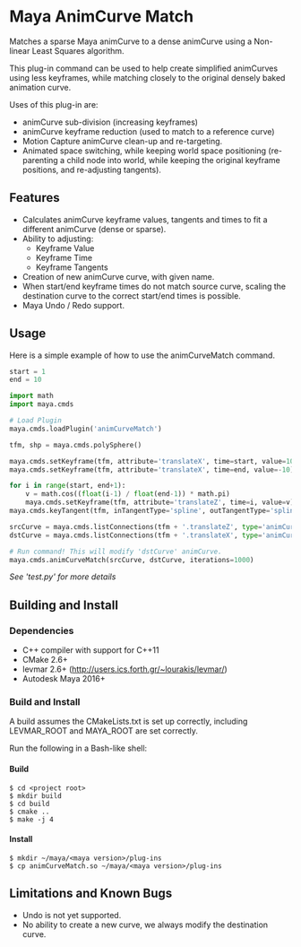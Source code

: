 # Maya AnimCurve Match

Matches a sparse Maya animCurve to a dense animCurve using a Non-linear Least Squares algorithm.

This plug-in command can be used to help create simplified animCurves using less keyframes, while matching closely to the original densely baked animation curve.

Uses of this plug-in are:
- animCurve sub-division (increasing keyframes)
- animCurve keyframe reduction (used to match to a reference curve)
- Motion Capture animCurve clean-up and re-targeting.
- Animated space switching, while keeping world space positioning (re-parenting a child node into world, while keeping the original keyframe positions, and re-adjusting tangents).

## Features

- Calculates animCurve keyframe values, tangents and times to fit a different animCurve (dense or sparse).
- Ability to adjusting:
  - Keyframe Value
  - Keyframe Time
  - Keyframe Tangents
- Creation of new animCurve curve, with given name.
- When start/end keyframe times do not match source curve, scaling the destination curve to the correct start/end times is possible.
- Maya Undo / Redo support.

## Usage

Here is a simple example of how to use the animCurveMatch command.

```python
start = 1
end = 10

import math
import maya.cmds

# Load Plugin
maya.cmds.loadPlugin('animCurveMatch')

tfm, shp = maya.cmds.polySphere()

maya.cmds.setKeyframe(tfm, attribute='translateX', time=start, value=10)
maya.cmds.setKeyframe(tfm, attribute='translateX', time=end, value=-10)

for i in range(start, end+1):
    v = math.cos((float(i-1) / float(end-1)) * math.pi)
    maya.cmds.setKeyframe(tfm, attribute='translateZ', time=i, value=v)
maya.cmds.keyTangent(tfm, inTangentType='spline', outTangentType='spline', time=())

srcCurve = maya.cmds.listConnections(tfm + '.translateZ', type='animCurve')[0]
dstCurve = maya.cmds.listConnections(tfm + '.translateX', type='animCurve')[0]

# Run command! This will modify 'dstCurve' animCurve.
maya.cmds.animCurveMatch(srcCurve, dstCurve, iterations=1000)
```

_See 'test.py' for more details_

## Building and Install

### Dependencies

- C++ compiler with support for C++11
- CMake 2.6+
- levmar 2.6+ (http://users.ics.forth.gr/~lourakis/levmar/)
- Autodesk Maya 2016+

### Build and Install

A build assumes the CMakeLists.txt is set up correctly, including LEVMAR_ROOT and MAYA_ROOT are set correctly. 
  
Run the following in a Bash-like shell:

#### Build
```commandline
$ cd <project root>
$ mkdir build
$ cd build
$ cmake ..
$ make -j 4
```

#### Install
```commandline
$ mkdir ~/maya/<maya version>/plug-ins
$ cp animCurveMatch.so ~/maya/<maya version>/plug-ins
```

## Limitations and Known Bugs 

- Undo is not yet supported.
- No ability to create a new curve, we always modify the destination curve.
